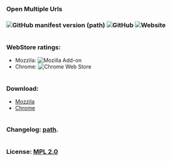 ### Open Multiple Urls

### ![GitHub manifest version (path)](https://img.shields.io/github/manifest-json/v/fxhxyz4/OMU) ![GitHub](https://img.shields.io/github/license/fxhxyz4/OMU) ![Website](https://img.shields.io/website?url=https%3A%2F%2Ffxhxyz4.github.io%2FOMU)

#

### WebStore ratings:

- Mozzila: ![Mozilla Add-on](https://img.shields.io/amo/rating/5315315)
- Chrome: ![Chrome Web Store](https://img.shields.io/chrome-web-store/rating/5315315)

#

### Download:

- [Mozzila](https://github.com/fxhxyz4)
- [Chrome](https://github.com/fxhxyz4)

#

### Changelog: [path](./changelog.md).

#

### License: [MPL 2.0](./license.md)
